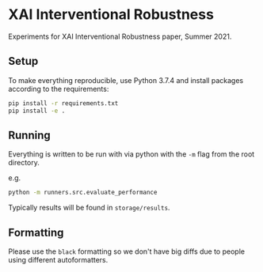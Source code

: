 # XAI Interventional Robustness

Experiments for XAI Interventional Robustness paper, Summer 2021.

## Setup

To make everything reproducible, use Python 3.7.4 and install packages according to the requirements:

```bash
pip install -r requirements.txt
pip install -e .
```

## Running

Everything is written to be run with via python with the `-m` flag from the root directory.

e.g.

```bash
python -m runners.src.evaluate_performance
```

Typically results will be found in `storage/results`.

## Formatting

Please use the `black` formatting so we don't have big diffs due to people using different autoformatters.
